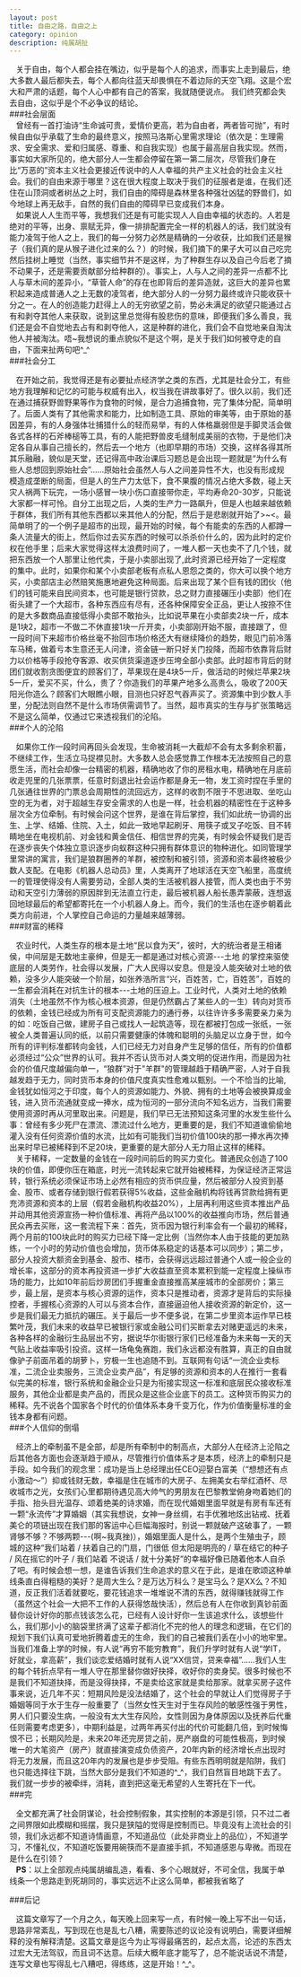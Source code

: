 ```yaml
---
layout: post
title: 自由之路，自由之上
category: opinion
description: 纯属胡扯
---
```

&nbsp;&nbsp;&nbsp;关于自由，每个人都会挂在嘴边，似乎是每个人的追求，而事实上走到最后，绝大多数人最后都失去，每个人都向往蓝天却畏惧在不着边际的天空飞翔。这是个宏大和严肃的话题，每个人心中都有自己的答案，我就随便说点。
我们终究都会失去自由，这似乎是个不必争议的结论。
<br>
###社会层面   
&nbsp;&nbsp;&nbsp;曾经有一首打油诗“生命诚可贵，爱情价更高，若为自由者，两者皆可抛”，有时候自由似乎承载了生命的最终意义，按照马洛斯心里需求理论（依次是：生理需求、安全需求、爱和归属感、尊重、和自我实现）也属于最高层自我实现。然而，事实如大家所见的，绝大部分人一生都会停留在第一第二层次，尽管我们身在比“万恶的”资本主义社会更接近传说中的人人幸福的共产主义社会的社会主义社会。我们的自由来源于哪里？这在很大程度上取决于我们的征服者是谁，在我们还住在山顶洞或者树丛之上时，我们自由的障碍是森林里各种强壮凶猛的野兽们，如今地球上再无敌手，自然的我们自由的障碍早已变成我们本身。
<br>
&nbsp;&nbsp;&nbsp;如果说人人生而平等，我想我们还是有可能实现人人自由幸福的状态的。人若是绝对的平等，出身、禀赋无异，像一排排配置完全一样的机器人的话，我们就没有能力凌驾于他人之上，我们的每一分努力必然是精确的一分收获，比如我们还是猴子（我们真的是从猴子进化过来的么？）的时候，我们摘下的果子大可以自己吃完然后挂树上睡觉（当然，事实细节并不是这样，为了种群生存以及自己今后老了摘不动果子，还是需要贡献部分给种群的）。事实上，人与人之间的差异一点都不比人与草木间的差异小，“草菅人命”的存在也即背后的差异造就，这巨大的差异也累积起来造成普通人之上无数的凌驾者，绝大部分人的一分努力最终或许只能收获十分之一。在人的创造能力赶得上人的无穷欲望之前，势必未满足的欲望只能通过占有和剥夺其他人来获取，说到这里总觉得有股悲伤的意味，即便我们多么善良，我们还是会不自觉地去占有和剥夺他人，这是种群的进化，我们会不自觉地亲自淘汰他人并被淘汰。唔~我想说的重点貌似不是这个啊，是关于我们如何被夺走的自由，下面来扯两句吧^_^
<br>
###社会分工   

&nbsp;&nbsp;&nbsp;在开始之前，我觉得还是有必要扯点经济学之类的东西，尤其是社会分工，有些地方我理解和记忆的可能与权威有出入，权当我在讲故事好了。很久以前，我们还在通过捕获野兽野果等作为食物的时候，是合力追捕食物，完了集体分配，简单明了。后面人类有了其他需求和能力，比如制造工具、原始的审美等，由于原始的基因差异，有的人身强体壮捕猎什么的轻而易举，有的人体格羸弱但是手脚灵活会做各式各样的石斧棒槌等工具，有的人能把野兽皮毛缝制成美丽的衣物，于是他们决定各自从事自己擅长的，然后去一个地方（也即早期的市场）交换，这样各得其所其乐融融，貌似是天堂，还记得高中政治课后习题总是会出现一题就是“为什么有些人总想回到原始社会”……原始社会虽然人与人之间差异性不大，也没有形成规模造成垄断的局面，但是人的生产力太低下，食不果腹的情况占绝大多数，碰上天灾人祸两下玩完，一场小感冒一块小伤口直接带你走，平均寿命20-30岁，只能说大家都一样可怜。自分工出现之后，人类的生产力一路飙升，但是人也越来越依赖于群体，我们所有其他东西都以来其他人的分配，然后于是悲剧就开始了>~<。最简单明了的一个例子是超市的出现，最开始的时候，每个有能卖的东西的人都蹲一条人流量大的街上，然后你过去买东西的时候可以杀杀价什么的，因为此时的定价权在他手里；后来大家觉得这样太浪费时间了，一堆人都一天也卖不了几个钱，就把东西放一个人那里让他代卖，于是小卖部出现了,此时资源已经开始了一定程度的集中。此时，如果你和某个小卖部老板有点私人恩怨之类的，你大可以换个地方买，小卖部店主必然赔笑施惠地避免这种局面。后来出现了某个巨有钱的团伙（他们的钱可能来自民间资本，也可能是银行贷款，总之财力直接碾压小卖部）他们在街头建了一个大超市，各种东西应有尽有，还各种保障安全正品，更让人按捺不住的是大多数商品直接低得小卖部不敢抬头，比如说苹果在小卖部卖2块一斤，成本是1块2，超市一不做二不休直接1块一斤开卖，小卖部刚开始不服，直接跟了，但一段时间下来超市价格丝毫不抬回市场价格还大有继续降价的趋势，眼见门前冷落车马稀，做着亏本生意还无人问津，资金链一断只好关门投降，而超市依靠背后财力以价格等手段抢夺客源、收买供货渠道逐步压垮全部小卖部。此时超市背后的财团们就收割贪图便宜的顾客们了，苹果现在是4块5一斤，做活动的时候烂苹果2块5一斤，爱买不买，什么，贵了？你造我们的苹果产地多么高贵么，吸收了200天阳光你造么？顾客们大眼瞧小眼，目测也只好忍气吞声买了。资源集中到少数人手里，分配法则自然不是什么市场供需调节了。当然，超市真实的生存与扩张策略远不是这么简单，仅通过它来透视我们的沦陷。
<br>
###个人的沦陷   

&nbsp;&nbsp;&nbsp;如果你工作一段时间再回头会发现，生命被消耗一大截却不会有太多剩余积蓄，不继续工作，生活立马捉襟见肘。大多数人总会感觉靠工作根本无法按照自己的意愿生活，而社会却像一台精密的机器，精确地收了你的房租水电，精确地在月底前收走兜里的几张票票，任意时刻退出社会运作都是身无一物，发工资时捏在手里的几张通往世界的门票总会周期性的流回远方，这样的收割不限于不思进取、坐吃山空的无为者，对于超越生存安全需求的人也是一样，社会机器的精密性在于这种多层次全方位牵制。有时候会问这个世界，是谁在背后掌控，我们如此统一协调的出生、上学、结婚、住院、入土，如此一致地早起刷牙、用筷子或叉子吃饭、目不转睛地坐在电视机前、对金钱和黄金信任、相信世界的完美，有时候会怀疑我们是否在逐步丧失个体独立意识逐步向蚁群这种只拥有群体意识的物种进化。如同管理学里常讲的寓言，我们是狼群圈养的羊群，被控制和被引领，资源和资本最终被极少数人支配。在电影《机器人总动员》里，人类离开了地球活在天空飞船里，高度统一的管理使得没有人需要劳动，全部人类的生活被机器人接管，而人类也由于不劳动和天空引力薄弱的原因胖到无法直立行走，最后被机器人船长愚弄蒙蔽，连想返回地球最后的希望都寄托在一个小机器人身上。而今，我们的生活也在逐步朝着此类方向前进，个人掌控自己命运的力量越来越薄弱。
<br>
###财富的稀释

&nbsp;&nbsp;&nbsp;农业时代，人类生存的根本是土地“民以食为天”，彼时，大的统治者是王相诸侯，中间层是无数地主豪绅，但是无一都是通过对核心资源---土地 的掌控来驱使底层的人类劳作，社会得以发展，广大人民得以安息。但是没人能突破对土地的依赖，没多少人能突破一个阶层，如张养浩所言“兴，百姓苦，亡，百姓苦”，百姓的一生都会消耗在对抗生计的根本---土地的压迫上。工业时代，人类对土地的依赖消失（土地虽然不作为核心根本资源，但是仍然霸占了某些人的一生）转向对货币的依赖，金钱已经成为所有可支配资源能力的通行券，以往许许多多需要亲力亲为的如：吃饭自己做，建房子自己或找人一起筑造等，现在都被打包成一张纸，一张被全人类普遍认同的纸，以前只需要健康的体魄和聪明的头脑足以立身于世，如今所有的评判标准都转向金钱，人们已经无力对自身产生足够的信任，所有的价值都必须经过“公众”世界的认可。我并不否认货币对人类文明的促进作用，而是因为社会的价值尺度越偏向单一，“狼群”对于"羊群"的管理越趋于精确严密，人对于自我越发趋于无力，同时货币本身的价值尺度真实性愈难以甄别。一个不恰当的比喻,金钱犹如恒河之于印度，每个人的资源如能力、外貌、拥有的土地等会被换算成金钱，进入货币流通就变成一捧水，成为恒河的一部分流向不知名远方，当我们需要使用资源时再从河里取出来。问题是，我们早已无法预知这条河里的水发生些什么事：曾经有多少死尸在漂流、漂流过什么地方，更重要的是，我们不知道谁偷偷地灌入没有任何资源价值的水流，比如有可能我们当初价值100块的那一捧水再次捧出来时早已被稀释到不足20块，更重要的是大部分人无力阻止这样的稀释。
<br>
&nbsp;&nbsp;&nbsp;关于稀释，一定数量的金钱在一段时间前后的购买力变化。普通民众创造了100块的价值，即便你压在箱底，时光一流转起来它就开始被稀释，为保证经济正常运转，银行系统必须保证市场上必然有相应的货币供应量，然后被部分人投资到基金、股市、或者存储到银行假若获得5%收益，这些金融机构将钱再贷款给拥有更充沛资源和资本的上层（假若金融机构收益20%），上层再利用这些资本推出产品并动用其他资源宣扬一种价值标准、再将产品以100%的收益推向市场，然后普通民众再去买账，这一套流程下来：首先，货币因为银行利率会有一个最初的稀释，两个月前的100块此时的购买力已经下降一定比例（当然你本人由于技能的更加熟练，一个小时的劳动价值也会增加，货币体系稳定的话基本可以同步）；第二步，部分人投资大额资金到基金、股市、楼市，会获得远远超过普通个人或一般企业的增长率，这部分的资本再投资进一步扩大收益直至资本累积到能一定程度上操纵市场的能力，比如10年前后炒房团们手握重金直接推高某座城市的全部房价；第三步，最上层，是资本与核心资源的运作，资本只是推动者，资源才是背后的实际操控者，手握核心资源的人可以与资本合作，直接逼迫他人接收资源的新定价，这一步是我们最无力抵抗的碾压。关于最后一步不便多说，在第二步里资本运作早已枝繁叶茂，我们未来的收益早已被银行家或金融公司们买断拿去对赌更遥远的未来，各种各样的金融衍生品层出不穷，据说华尔街银行家们已经准备为未来每一天的天气贴上收益率吸引投资。这样一场龟兔赛跑，我们永远都没有胜算，真正的自由就像驴子前面吊着的胡萝卜，穷极一生也追随不到。互联网有句话“一流企业卖标准，二流企业卖服务，三流企业卖产品”，有足够的资源和资本的人在推行一套看似完美的标准，银行系统和金融企业只是为衔接实现这一标准和底层民众接收标准服务，其他企业都是卖产品的，而民众是这些企业底下的员工。这种货币购买力的稀释。先不说各个国家各个时代的价值体系本身千变万化，作为价值衡量标准的金钱本身都有问题。
<br>
###个人信仰的倒塌   

&nbsp;&nbsp;&nbsp;经济上的牵制虽不是全部，却是所有牵制中的制高点，大部分人在经济上沦陷之后其他各方面也会逐渐趋于顺从，尽管推行价值体系才是本质，经济上的牵制只是手段。如今我们的观念里：成功是当上总经理出任CEO迎娶白富美（“想想还有点小激动～”）抑或钱财无数，幸福是住在城市的大房子、左拥美女右举红酒杯、尽收城市之光，女孩们心里都期待遇见高大帅气的男朋友在巴黎教堂俯身吻着她们的手指、抬头目光温存、颂着绝美的诗求婚，而在现代婚姻里面早就是有房有车还有一颗“永流传”才算婚姻（其实我想说，女神一身丝绸，右手优雅地炫出钻戒、抚着美仑的项链出现在我们那的客运中心巨幅海报时，别说一颗就破产这破事了，一颗肾够不够？不够两颗---(啊~我真挫)），婚姻里面人是什么，是两个生殖虫子，顾城的这种“我们站着 / 扶着自己的门扇，门很低 但太阳是明亮的 / 草在结它的种子 / 风在摇它的叶子 / 我们站着 不说话 / 就十分美好”的幸福好像已随着他本人自杀了吧。有时候会想一想，是谁告诉我们生命追求的意义在于此，是谁在歌颂这种单线条直白得粗糙的美好？是周大生么？是万达万科么？是宝马么？是XX么？不知道，反正我们活着就要吃，要花钱追求一堆堆说不清的东西，就得赚钱就得工作（虽然这个社会一大把不工作的人获得悠哉快活），然后总有人在你收到真钞前面替你设计好你的那点钱该怎么花，已经有人设计好你一生该追求什么，该想些什么，我们那小小的脑袋里挤满了这辈子都消化不完的他人的理念和逻辑，在它们的规划下我们认真可爱地折腾着虚无的生命，我们的自己被我们丢在小小的地牢里。当我们准备上学的时候，有人说“再穷不能穷教育”，我们升学时就有人说“学IT，好就业，拿高薪”，我们谈恋爱结婚时就有人说“XX信贷，贷来幸福”……我们人生的每个转折点早有一堆人守在那里替你做好抉择，收好你的卖身契。很多时候也不是我们不知道抉择，而是没得抉择，不是卖给这家就是卖给那家。就拿买房子这件事来说，近几年不买：短期风险是没法结婚了，这个社会的早就让人们觉得房子于婚姻等同于水于生存一般重要了（当然女性天生对于生存风险的敏感性强于男性，男人们只要没生病，一般没有太大生存风险，女性则因为身体原因以及抚养后代重任则需要考虑更多），中期利益是，过两年再买付出的代价可能翻几倍，到时候悔恨不已；长期风险是，未来20年还完房贷之前，房产崩盘的可能性极高，到时候唯一的大笔资产（房产）就直接演变成负债资产，20年内新的经济增长点出现时将无力发展，而且这20年内的发展也是步步受阻。有些东西明明就是陷阱，我们也只能选择往下跳，当然大部分是我们不知道的^_^，我们自然盲目地跳下去了。我们就一步步的被牵绊，消耗，直到把这毫无希望的人生寄托在下一代。
<br>
###完   

&nbsp;&nbsp;&nbsp;全文都充满了社会阴谋论，社会控制假象，其实控制的本源是引领，只不过二者之间界限如此模糊和摇摆，我只是狭隘的觉得是控制而已。毕竟没有上流社会的引领，我们永远都不知道诗情画意，不知道品位（此处非商业上的品位），不知道学习，不懂礼仪，不知道吃饭要用碗筷而不是直接手抓，不知道感恩与卑微。而现在是什么在引领？
<br>
 &nbsp;&nbsp;&nbsp;<B>PS</B>：以上全部观点纯属胡编乱造，看看、多个心眼就好，不可全信，我属于单线条一个思路走到死胡同的，事实远远不止这么简单，都被我省略了
 <br>
 
###后记   
 
&nbsp;&nbsp;&nbsp;这篇文章写了一个月之久，每天晚上回来写一点，有时候一晚上写不出一句话，思路非常紊乱，写到现在也是乱七八糟，需要陈述的议论没有说明白，需要详细解释的没有解释清楚。这篇文章是迄今为止写得最痛苦的，起点太高，论述的东西太过宏大无法驾驭，而且词不达意。后续大概年底才能写了，总不能说话说不清楚，连写文章也写得乱七八糟吧，得练练，这是开始！^_^。
    
